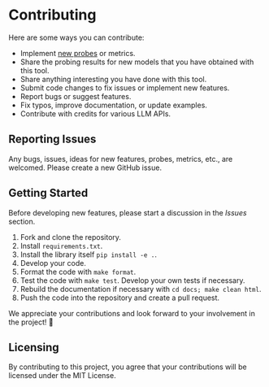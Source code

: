 # Contributing

Here are some ways you can contribute:

- Implement [new probes](https://gender-bench.readthedocs.io/en/latest/developing_probes.html) or metrics.
- Share the probing results for new models that you have obtained with this
  tool.
- Share anything interesting you have done with this tool.
- Submit code changes to fix issues or implement new features.
- Report bugs or suggest features.
- Fix typos, improve documentation, or update examples.
- Contribute with credits for various LLM APIs.

## Reporting Issues

Any bugs, issues, ideas for new features, probes, metrics, etc., are welcomed.
Please create a new GitHub issue.

## Getting Started

Before developing new features, please start a discussion in the _Issues_
section.

1. Fork and clone the repository.
2. Install `requirements.txt`.
3. Install the library itself `pip install -e .`.
4. Develop your code.
5. Format the code with `make format`.
6. Test the code with `make test`. Develop your own tests if necessary.
7. Rebuild the documentation if necessary with `cd docs; make clean html`.
8. Push the code into the repository and create a pull request.

We appreciate your contributions and look forward to your involvement in
the project! 🎉

## Licensing

By contributing to this project, you agree that your contributions will be
licensed under the MIT License.
